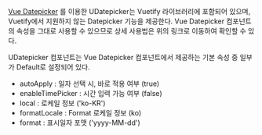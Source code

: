 [Vue Datepicker](https://vue3datepicker.com/props/look-and-feel/) 를 이용한 UDatepicker는 Vuetify 라이브러리에 포함되어 있으며, Vuetify에서 지원하지 않는 Datepicker 기능을 제공한다.
Vue Datepicker 컴포넌트의 속성을 그대로 사용할 수 있으므로 상세 사용법은 위의 링크로 이동하여 확인할 수 있다.

UDatepicker 컴포넌트는 Vue Datepicker 컴포넌트에서 제공하는 기본 속성 중 일부가 Default로 설정되어 있다.
- autoApply : 일자 선택 시, 바로 적용 여부 (true)
- enableTimePicker : 시간 입력 가능 여부 (false)
- local : 로케일 정보 ('ko-KR')
- formatLocale : Format 로케일 정보 (ko)
- format : 표시일자 포맷 ('yyyy-MM-dd')
